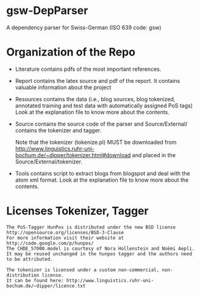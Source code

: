 gsw-DepParser
=============

A dependency parser for Swiss-German (ISO 639 code: gsw)


Organization of the Repo
========================

- Literature
    contains pdfs of the most important references.
    
- Report 
    contains the latex source and pdf of the report. It contains valuable
    information about the project
    
- Resources
    contains the data (i.e., blog sources, blog tokenized,
    annotated training and test data with automatically assigned PoS tags)
    Look at the explanation file to know more about the contents.
    
- Source
    contains the source code of the parser and Source/External/ contains the tokenizer and tagger.
    
    Note that the tokenizer (tokenize.pl) MUST be downloaded from 
    http://www.linguistics.ruhr-uni-bochum.de/~dipper/tokenizer.html#download
    and placed in the Source/External/tokenizer.
    
- Tools
    contains script to extract blogs from blogspot and deal with the atom xml format.
    Look at the explanation file to know more about the contents.

Licenses Tokenizer, Tagger
==========================

    The PoS-Tagger HunPos is distributed under the new BSD license http://opensource.org/licenses/BSD-3-Clause
    For more information visit their website at http://code.google.com/p/hunpos/
    The CHDE_57000.model is courtesy of Nora Hollenstein and Noëmi Aepli.
    It may be reused unchanged in the hunpos tagger and the authors need to be attributed.
    
    The tokenizer is licensed under a custom non-commercial, non-distribution license.
    It can be found here: http://www.linguistics.ruhr-uni-bochum.de/~dipper/licence.txt
